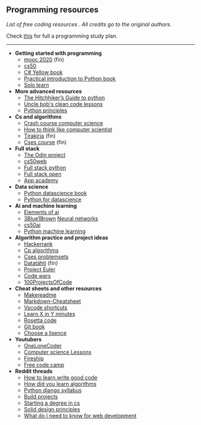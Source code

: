 ## Programming resources

*List of free coding resources .
All credits go to the original authors.*

Check [this](https://github.com/jwasham/coding-interview-university) for full a programming study plan.

---
- **Getting started with programming**
	 - [mooc 2020](https://ohjelmointi-20.mooc.fi/) (fin)
	 - [cs50](https://cs50.harvard.edu/x/2020/) 
	 - [C# Yellow book](http://www.csharpcourse.com/)
	 - [Practical introduction to Python book](https://www.brianheinold.net/python/A_Practical_Introduction_to_Python_Programming_Heinold.pdf)
	 - [Solo learn](https://www.sololearn.com/)
- **More advanced resources**
	 -  [The Hitchhiker’s Guide to python](https://docs.python-guide.org/)
	 - [Uncle bob's clean code lessons](https://www.youtube.com/watch?v=7EmboKQH8lM&ab_channel=UnityCoin)
	 - [Python principles](https://pythonprinciples.com/)
- **Cs and algorithms**
	 - [Crash course computer science](https://www.youtube.com/playlist?list=PL8dPuuaLjXtNlUrzyH5r6jN9ulIgZBpdo)
	 - [How to think like computer scientist](https://runestone.academy/runestone/books/published/thinkcspy/index.html)
	 - [Tirakirja](https://www.cs.helsinki.fi/u/ahslaaks/tirakirja/) (fin)
	 - [Cses course](https://cses.fi/alon20/list/) (fin)
- **Full stack**
	 - [The Odin project](https://theodinproject.com/paths)
	 - [cs50web](https://cs50.harvard.edu/web/2020/)
	 - [Full stack python](https://www.fullstackpython.com/)
	 - [Full stack open](https://fullstackopen.com/)
	 - [App academy](https://open.appacademy.io/)
- **Data science**
	 - [Python datascience book](https://jakevdp.github.io/PythonDataScienceHandbook/00.00-preface.html#Who-Is-This-Book-For?)
	 - [Python for datascience](https://kharpann.com/learn-python-for-data-science-full-course/)
- **Ai and machine learning**
	 - [Elements of ai](https://www.elementsofai.com/)
	 - [3Blue1Brown](https://www.youtube.com/channel/UCYO_jab_esuFRV4b17AJtAw) [Neural networks](https://www.youtube.com/watch?v=aircAruvnKk&list=PLZHQObOWTQDNU6R1_67000Dx_ZCJB-3pi&ab_channel=3Blue1Brown)
	 - [cs50ai](https://cs50.harvard.edu/ai/2020/)
	 - [Python machine learning](https://pythonprogramming.net/)
- **Algorithm practice and project ideas**
	 - [Hackerrank](https://www.hackerrank.com/dashboard)
	 - [Cp algorithms](http://cp-algorithms.com/)
	 - [Cses problemsets](https://cses.fi/problemset/)
	 - [Datatähti](https://cses.fi/dt/list/) (fin)
	 - [Project Euler](https://projecteuler.net/about)
	 - [Code wars](https://www.codewars.com/)
	 - [100ProjectsOfCode](https://github.com/aceking007/100ProjectsOfCode)
- **Cheat sheets and other resources**
	 - [Makereadme](https://www.makeareadme.com/)
	 - [Markdown-Cheatsheet](https://github.com/adam-p/markdown-here/wiki/Markdown-Cheatsheet)
	 - [Vscode shortcuts](https://code.visualstudio.com/shortcuts/keyboard-shortcuts-windows.pdf)
	 - [Learn X in Y minutes](https://learnxinyminutes.com/)
	 - [Rosetta code](http://rosettacode.org/wiki/Rosetta_Code)
	 -  [Git book](https://git-scm.com/book/en/v2)
	 - [Choose a lisence](https://choosealicense.com/)
- **Youtubers**
	 - [OneLoneCoder](https://www.youtube.com/c/javidx9)
	 - [Computer science Lessons](https://www.youtube.com/c/ComputerScienceLessons)
	 - [Fireship](https://www.youtube.com/c/AngularFirebase)
	 - [Free code camp](https://www.youtube.com/channel/UC8butISFwT-Wl7EV0hUK0BQ)
- **Reddit threads**
	 - [How to learn write good code](https://www.reddit.com/r/learnprogramming/comments/iwf81z/how_to_learn_how_to_write_good_code_for_big/)
	 - [How did you learn algorithms](https://www.reddit.com/r/learnprogramming/comments/iimqjw/self_learners_how_did_you_learn_algorithms/)
	 - [Python django syllabus](https://www.reddit.com/r/learnprogramming/comments/i9vuhr/i_wrote_a_syllabus_for_learning_python_and_django/)
	 - [Build projects](https://www.reddit.com/r/learnprogramming/comments/i2c0ud/keep_being_told_to_build_projects_but_dont_know/)
	 - [Starting a degree in cs](https://www.reddit.com/r/computerscience/comments/g6trzn/starting_a_degree_in_cs/)
	 - [Solid design principles](https://www.reddit.com/r/learnprogramming/comments/cr3m01/solid_design_principles_for_everyone/)
	 - [What do I need to know for web development](https://www.reddit.com/r/learnprogramming/comments/dlikxe/what_do_i_need_to_know_for_web_development/)	
